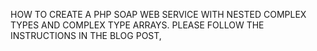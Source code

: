 HOW TO CREATE A PHP SOAP WEB SERVICE WITH NESTED COMPLEX TYPES AND COMPLEX TYPE ARRAYS. PLEASE FOLLOW THE INSTRUCTIONS IN THE BLOG POST,


